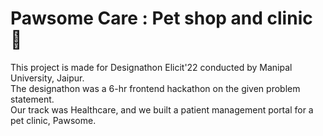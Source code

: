# Pawsome Care : Pet shop and clinic 🐶 

This project is made for Designathon Elicit'22 conducted by Manipal University, Jaipur. 
<br>
The designathon was a 6-hr frontend hackathon on the given problem statement.<br>
Our track was Healthcare, and we built a patient management portal for a pet clinic, Pawsome.
